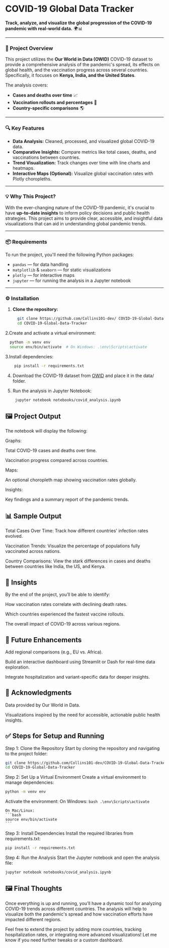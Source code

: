 # COVID-19 Global Data Tracker

**Track, analyze, and visualize the global progression of the COVID-19 pandemic with real-world data.** 🌍📊

---

### 🚀 Project Overview

This project utilizes the **Our World in Data (OWID)** COVID-19 dataset to provide a comprehensive analysis of the pandemic's spread, its effects on global health, and the vaccination progress across several countries. Specifically, it focuses on **Kenya, India, and the United States**.

The analysis covers:
- **Cases and deaths over time** 📈
- **Vaccination rollouts and percentages** 💉
- **Country-specific comparisons** 🌎

---

### 🔍 Key Features

- **Data Analysis:** Cleaned, processed, and visualized global COVID-19 data.
- **Comparative Insights:** Compare metrics like total cases, deaths, and vaccinations between countries.
- **Trend Visualization:** Track changes over time with line charts and heatmaps.
- **Interactive Maps (Optional):** Visualize global vaccination rates with Plotly choropleths.

---

### 💡 Why This Project?

With the ever-changing nature of the COVID-19 pandemic, it's crucial to have **up-to-date insights** to inform policy decisions and public health strategies. This project aims to provide clear, accessible, and insightful data visualizations that can aid in understanding global pandemic trends.

---

### 📦 Requirements

To run the project, you'll need the following Python packages:

- `pandas` — for data handling
- `matplotlib` & `seaborn` — for static visualizations
- `plotly` — for interactive maps
- `jupyter` — for running the analysis in a Jupyter notebook

---

### ⚙️ Installation

1. **Clone the repository:**
   ```bash
     git clone https://github.com/Collins101-dev/ COVID-19-Global-Data-Tracker.git
     cd COVID-19-Global-Data-Tracker
   ```

2.Create and activate a virtual environment:
  ```bash
    python -m venv env
    source env/bin/activate  # On Windows: .\env\Scripts\activate
  ```

3.Install dependencies:
```bash
    pip install -r requirements.txt
```
4. Download the COVID-19 dataset from [OWID](https://covid.ourworldindata.org/data/owid-covid-data.csv) and place it in the data/ folder. 
   
5. Run the analysis in Jupyter Notebook:
   ```bash
    jupyter notebook notebooks/covid_analysis.ipynb
   ```

## 🖼️ Project Output

The notebook will display the following:

Graphs:

Total COVID-19 cases and deaths over time.

Vaccination progress compared across countries.

Maps:

An optional choropleth map showing vaccination rates globally.

Insights:

Key findings and a summary report of the pandemic trends.

## 📊 Sample Output
Total Cases Over Time: Track how different countries' infection rates evolved.

Vaccination Trends: Visualize the percentage of populations fully vaccinated across nations.

Country Comparisons: View the stark differences in cases and deaths between countries like India, the US, and Kenya.

## 📄 Insights
By the end of the project, you’ll be able to identify:

How vaccination rates correlate with declining death rates.

Which countries experienced the fastest vaccine rollouts.

The overall impact of COVID-19 across various regions.

## 🤖 Future Enhancements
Add regional comparisons (e.g., EU vs. Africa).

Build an interactive dashboard using Streamlit or Dash for real-time data exploration.

Integrate hospitalization and variant-specific data for deeper insights.

## 🌱 Acknowledgments
Data provided by Our World in Data.

Visualizations inspired by the need for accessible, actionable public health insights.

## ✅ Steps for Setup and Running

Step 1: Clone the Repository
Start by cloning the repository and navigating to the project folder:

```bash
git clone https://github.com/Collins101-dev/COVID-19-Global-Data-Tracker.git
cd COVID-19-Global-Data-Tracker
```

Step 2: Set Up a Virtual Environment
Create a virtual environment to manage dependencies:

```bash
python -m venv env
```
Activate the environment:
    On Windows:
    ```bash
    .\env\Scripts\activate
    ```

    On Mac/Linux:
    ```bash
    source env/bin/activate
    ```

Step 3: Install Dependencies
Install the required libraries from requirements.txt:
```bash
pip install -r requirements.txt
```
Step 4: Run the Analysis
Start the Jupyter notebook and open the analysis file:
```bash
jupyter notebook notebooks/covid_analysis.ipynb
```

## 🖼️ Final Thoughts
Once everything is up and running, you’ll have a dynamic tool for analyzing COVID-19 trends across different countries. The analysis will help to visualize both the pandemic's spread and how vaccination efforts have impacted different regions.

Feel free to extend the project by adding more countries, tracking hospitalization rates, or integrating more advanced visualizations! Let me know if you need further tweaks or a custom dashboard.
